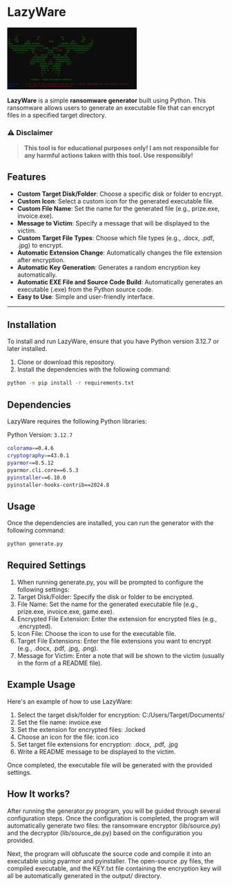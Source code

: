 # LazyWare

<img src="img.png" alt="LazyWare Image" width="300">

**LazyWare** is a simple **ransomware generator** built using Python. This ransomware allows users to generate an executable file that can encrypt files in a specified target directory.

### ⚠️ Disclaimer

> **This tool is for educational purposes only! I am not responsible for any harmful actions taken with this tool. Use responsibly!**



## Features

- **Custom Target Disk/Folder**: Choose a specific disk or folder to encrypt.
- **Custom Icon**: Select a custom icon for the generated executable file.
- **Custom File Name**: Set the name for the generated file (e.g., prize.exe, invoice.exe).
- **Message to Victim**: Specify a message that will be displayed to the victim.
- **Custom Target File Types**: Choose which file types (e.g., .docx, .pdf, .jpg) to encrypt.
- **Automatic Extension Change**: Automatically changes the file extension after encryption.
- **Automatic Key Generation**: Generates a random encryption key automatically.
- **Automatic EXE File and Source Code Build**: Automatically generates an executable (.exe) from the Python source code.
- **Easy to Use**: Simple and user-friendly interface.

---

## Installation

To install and run LazyWare, ensure that you have Python version 3.12.7 or later installed.

1. Clone or download this repository.
2. Install the dependencies with the following command:

```bash
python -m pip install -r requirements.txt
```

## Dependencies

LazyWare requires the following Python libraries:

Python Version: `3.12.7`

```bash
colorama==0.4.6
cryptography==43.0.1
pyarmor==8.5.12
pyarmor.cli.core==6.5.3
pyinstaller==6.10.0
pyinstaller-hooks-contrib==2024.8
```

## Usage

Once the dependencies are installed, you can run the generator with the following command:

```bash
python generate.py
```

## Required Settings

1. When running generate.py, you will be prompted to configure the following settings:
2. Target Disk/Folder: Specify the disk or folder to be encrypted.
3. File Name: Set the name for the generated executable file (e.g., prize.exe, invoice.exe, game.exe).
4. Encrypted File Extension: Enter the extension for encrypted files (e.g., .encrypted).
5. Icon File: Choose the icon to use for the executable file.
6. Target File Extensions: Enter the file extensions you want to encrypt (e.g., .docx, .pdf, .jpg, .png).
7. Message for Victim: Enter a note that will be shown to the victim (usually in the form of a README file).

## Example Usage

Here's an example of how to use LazyWare:

1. Select the target disk/folder for encryption: C:/Users/Target/Documents/
2. Set the file name: invoice.exe
3. Set the extension for encrypted files: .locked
4. Choose an icon for the file: icon.ico
5. Set target file extensions for encryption: .docx, .pdf, .jpg
6. Write a README message to be displayed to the victim.

Once completed, the executable file will be generated with the provided settings.

## How It works?

After running the generator.py program, you will be guided through several configuration steps. Once the configuration is completed, the program will automatically generate two files: the ransomware encryptor (lib/source.py) and the decryptor (lib/source_de.py) based on the configuration you provided.

Next, the program will obfuscate the source code and compile it into an executable using pyarmor and pyinstaller. The open-source .py files, the compiled executable, and the KEY.txt file containing the encryption key will all be automatically generated in the output/ directory.
